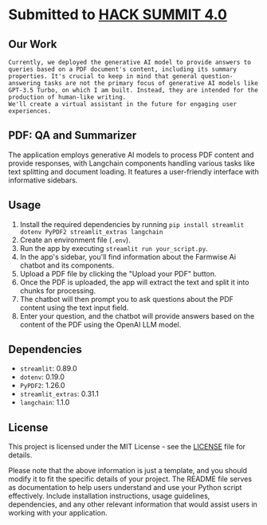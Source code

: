 # Submitted to [HACK SUMMIT 4.0](https://aaruush.org/events/hack-summit)

## Our Work
    Currently, we deployed the generative AI model to provide answers to queries based on a PDF document's content, including its summary properties. It's crucial to keep in mind that general question-answering tasks are not the primary focus of generative AI models like GPT-3.5 Turbo, on which I am built. Instead, they are intended for the production of human-like writing.
    We'll create a virtual assistant in the future for engaging user experiences.

## PDF: QA and Summarizer
The application employs generative AI models to process PDF content and provide responses,
with Langchain components handling various tasks like text splitting and 
document loading. It features a user-friendly interface with informative sidebars.


## Usage
1. Install the required dependencies by running `pip install streamlit dotenv PyPDF2 streamlit_extras langchain`
2. Create an environment file (`.env`).
3. Run the app by executing `streamlit run your_script.py`.
4. In the app's sidebar, you'll find information about the Farmwise Ai chatbot and its components.
5. Upload a PDF file by clicking the "Upload your PDF" button.
6. Once the PDF is uploaded, the app will extract the text and split it into chunks for processing.
7. The chatbot will then prompt you to ask questions about the PDF content using the text input field.
8. Enter your question, and the chatbot will provide answers based on the content of the PDF using the OpenAI LLM model.

## Dependencies
- `streamlit`: 0.89.0
- `dotenv`: 0.19.0
- `PyPDF2`: 1.26.0
- `streamlit_extras`: 0.31.1
- `langchain`: 1.1.0

## License
This project is licensed under the MIT License - see the [LICENSE](LICENSE) file for details.

Please note that the above information is just a template, and you should modify it to fit the specific details of your project. The README file serves as documentation to help users understand and use your Python script effectively. Include installation instructions, usage guidelines, dependencies, and any other relevant information that would assist users in working with your application.
